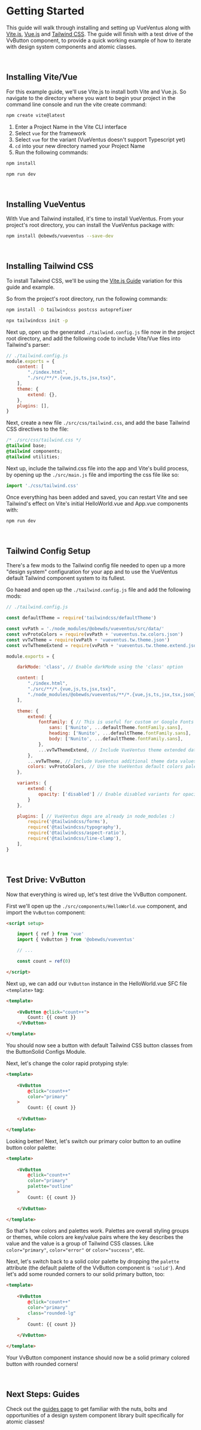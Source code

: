 # Getting Started

This guide will walk through installing and setting up VueVentus along with [Vite.js](https://vitejs.dev/guide/#scaffolding-your-first-vite-project), [Vue.js](https://vuejs.org/) and [Tailwind CSS](https://tailwindcss.com/). The guide will finish with a test drive of the VvButton component, to provide a quick working example of how to iterate with design system components and atomic classes.

<br>




## Installing Vite/Vue

For this example guide, we'll use Vite.js to install both Vite and Vue.js. So navigate to the directory where you want to begin your project in the command line console and run the vite create command:

```bash
npm create vite@latest
```

1. Enter a Project Name in the Vite CLI interface
1. Select `vue` for the framework
1. Select `vue` for the variant (VueVentus doesn't support Typescript yet)
1. `cd` into your new directory named your Project Name
1. Run the following commands:

```bash
npm install
```

```bash
npm run dev
```



<br>




## Installing VueVentus

With Vue and Tailwind installed, it's time to install VueVentus. From your project's root directory, you can install the VueVentus package with:

```bash
npm install @obewds/vueventus --save-dev
```

<br>




## Installing Tailwind CSS

To install Tailwind CSS, we'll be using the [Vite.js Guide](https://tailwindcss.com/docs/guides/vite) variation for this guide and example.

So from the project's root directory, run the following commands:

```bash
npm install -D tailwindcss postcss autoprefixer
```

```bash
npx tailwindcss init -p
```

Next up, open up the generated `./tailwind.config.js` file now in the project root directory, and add the following code to include Vite/Vue files into Tailwind's parser:

```javascript
// ./tailwind.config.js
module.exports = {
    content: [
        "./index.html",
        "./src/**/*.{vue,js,ts,jsx,tsx}",
    ],
    theme: {
        extend: {},
    },
    plugins: [],
}
```

Next, create a new file `./src/css/tailwind.css`, and add the base Tailwind CSS directives to the file:

```css
/* ./src/css/tailwind.css */
@tailwind base;
@tailwind components;
@tailwind utilities;
```

Next up, include the tailwind.css file into the app and Vite's build process, by opening up the `./src/main.js` file and importing the css file like so:

```javascript
import './css/tailwind.css'
```

Once everything has been added and saved, you can restart Vite and see Tailwind's effect on Vite's initial HelloWorld.vue and App.vue components with:

```bash
npm run dev
```

<br>




## Tailwind Config Setup

There's a few mods to the Tailwind config file needed to open up a more "design system" configuration for your app and to use the VueVentus default Tailwind component system to its fullest. 

Go haead and open up the `./tailwind.config.js` file and add the following mods:

```javascript
// ./tailwind.config.js

const defaultTheme = require('tailwindcss/defaultTheme')

const vvPath = './node_modules/@obewds/vueventus/src/data/'
const vvProtoColors = require(vvPath + 'vueventus.tw.colors.json')
const vvTwTheme = require(vvPath + 'vueventus.tw.theme.json')
const vvTwThemeExtend = require(vvPath + 'vueventus.tw.theme.extend.json')

module.exports = {

    darkMode: 'class', // Enable darkMode using the 'class' option

    content: [
        "./index.html",
        "./src/**/*.{vue,js,ts,jsx,tsx}",
        "./node_modules/@obewds/vueventus/**/*.{vue,js,ts,jsx,tsx,json}", // To include VueVentus default Tailwind CSS classes for prototyping
    ],

    theme: {
        extend: {
            fontFamily: { // This is useful for custom or Google Fonts
                sans: ['Nunito', ...defaultTheme.fontFamily.sans],
                heading: ['Nunito', ...defaultTheme.fontFamily.sans],
                body: ['Nunito', ...defaultTheme.fontFamily.sans],
            },
            ...vvTwThemeExtend, // Include VueVentus theme extended data values
        },
        ...vvTwTheme, // Include VueVentus additional theme data values
        colors: vvProtoColors, // Use the VueVentus default colors palette
    },

    variants: {
        extend: {
            opacity: ['disabled'] // Enable disabled variants for opacity classes
        }
    },

    plugins: [ // VueVentus deps are already in node_modules :)
        require('@tailwindcss/forms'),
        require('@tailwindcss/typography'),
        require('@tailwindcss/aspect-ratio'),
        require('@tailwindcss/line-clamp'),
    ],
}
```

<br>




## Test Drive: VvButton

Now that everything is wired up, let's test drive the VvButton component.

First we'll open up the `./src/components/HelloWorld.vue` component, and import the `VvButton` component:

```html
<script setup>

    import { ref } from 'vue'
    import { VvButton } from '@obewds/vueventus'

    // ...

    const count = ref(0)

</script>
```

Next up, we can add our `VvButton` instance in the HelloWorld.vue SFC file `<template>` tag:

```html
<template>
    
    <VvButton @click="count++">
        Count: {{ count }}
    </VvButton>

</template>
```

You should now see a button with default Tailwind CSS button classes from the ButtonSolid Configs Module.

Next, let's change the color rapid protyping style:

```html
<template>
    
    <VvButton
        @click="count++"
        color="primary"
    >
        Count: {{ count }}
    
    </VvButton>

</template>
```

Looking better! Next, let's switch our primary color button to an outline button color palette:

```html
<template>
    
    <VvButton
        @click="count++"
        color="primary"
        palette="outline"
    >
        Count: {{ count }}
    
    </VvButton>

</template>
```

So that's how colors and palettes work. Palettes are overall styling groups or themes, while colors are key/value pairs where the key describes the value and the value is a group of Tailwind CSS classes. Like `color="primary"`, `color="error"` or `color="success"`, etc.

Next, let's switch back to a solid color palette by dropping the `palette` attribute (the default palette of the VvButton component is `'solid'`). And let's add some rounded corners to our solid primary button, too:

```html
<template>
    
    <VvButton
        @click="count++"
        color="primary"
        class="rounded-lg"
    >
        Count: {{ count }}
    
    </VvButton>

</template>
```

Your VvButton component instance should now be a solid primary colored button with rounded corners!

<br>





## Next Steps: Guides

Check out the [guides page](/guides) to get familiar with the nuts, bolts and opportunities of a design system component library built specifically for atomic classes!
